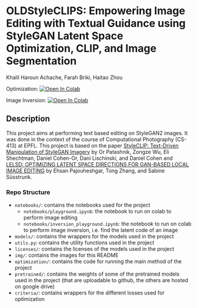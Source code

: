 
# OLDStyleCLIPS: Empowering Image Editing with Textual Guidance using StyleGAN Latent Space Optimization, CLIP, and Image Segmentation
Khalil Haroun Achache, Farah Briki, Haitao Zhou <br>


Optimization: [![Open In Colab](https://colab.research.google.com/assets/colab-badge.svg)](http://colab.research.google.com/github/khalilacheche/StyleCLIP/blob/main/notebooks/playground.ipynb)

Image Inversion: [![Open In Colab](https://colab.research.google.com/assets/colab-badge.svg)](https://colab.research.google.com/github/khalilacheche/StyleCLIP/blob/main/notebooks/inversion_playground.ipynb)



## Description
This project aims at performing text based editing on StyleGAN2 images. It was done in the context of the course of Computational Photography (CS-413) at EPFL.
This project is based on the paper [StyleCLIP: Text-Driven Manipulation of StyleGAN Imagery](https://arxiv.org/abs/2103.17249) by Or Patashnik, Zongze Wu, Eli Shechtman, Daniel Cohen-Or, Dani Lischinski, and Daniel Cohen and [LELSD: OPTIMIZING LATENT SPACE DIRECTIONS FOR GAN-BASED LOCAL IMAGE EDITING](https://arxiv.org/pdf/2111.12583.pdf) by Ehsan Pajouheshgar, Tong Zhang, and Sabine Süsstrunk.



### Repo Structure

- `notebooks/`: contains the notebooks used for the project
    - `notebooks/playground.ipynb`: the notebook to run on colab to perform image editing
    - `notebooks/inversion_playground.ipynb`: the notebook to run on colab to perform image inversion, i.e. find the latent code of an image
- `models/`: contains the wrappers for the models used in the project
- `utils.py`: contains the utility functions used in the project
- `licenses/`: contains the licenses of the models used in the project
- `img/`: contains the images for this README
- `optimization/`: contains the code for running the main method of the project
- `pretrained/`: contains the weights of some of the pretrained models used in the project (that are uploadable to github, the others are hosted on google drive)
- `criteria/`: contains wrappers for the different losses used for optimization
